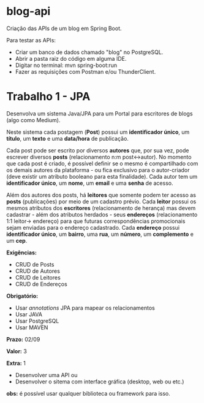 # blog-api
Criação das APIs de um blog em Spring Boot.

Para testar as APIs:
* Criar um banco de dados chamado "blog" no PostgreSQL.
* Abrir a pasta raiz do código em alguma IDE.
* Digitar no terminal: mvn spring-boot:run
* Fazer as requisições com Postman e/ou ThunderClient.

# Trabalho 1 - JPA

Desenvolva um sistema Java/JPA para um Portal para escritores de blogs (algo como Medium).

Neste sistema cada postagem (**Post**) possui um **identificador único**, um **título**, um **texto** e uma **data/hora** de publicação.

Cada post pode ser escrito por diversos **autores** que, por sua vez, pode escrever diversos **posts** (relacionamento n:m post<->autor). No momento que cada post é criado, é possível definir se o mesmo é compartilhado com os demais autores da plataforma - ou fica exclusivo para o autor-criador (deve existir um atributo booleano para esta finalidade). Cada autor tem um **identificador único**, um **nome**, um **email** e uma **senha** de acesso. 

Além dos autores dos posts, há **leitores** que somente podem ter acesso as **posts** (publicações) por meio de um cadastro prévio. Cada **leitor** possui os mesmos atributos dos **escritores** (relacionamento de herança) mas devem cadastrar - além dos atributos herdados - seus **endereços** (relacionamento 1:1 leitor-> endereço) para que futuras correspondências promocionais sejam enviadas para o endereço cadastrado. Cada **endereço** possui **identificador único**, um **bairro**, uma **rua**, um **número**, um **complemento** e um **cep**.

**Exigências:**

* CRUD de Posts
* CRUD de Autores
* CRUD de Leitores
* CRUD de Endereços

**Obrigatório:**

* Usar *annotations* JPA para mapear os relacionamentos
* Usar JAVA
* Usar PostgreSQL
* Usar MAVEN

**Prazo:** 02/09

**Valor:** 3

**Extra:** 1

* Desenvolver uma API ou
* Desenvolver o sitema com interface gráfica (desktop, web ou etc.)

**obs:** é possível usar qualquer biblioteca ou framework para isso.
